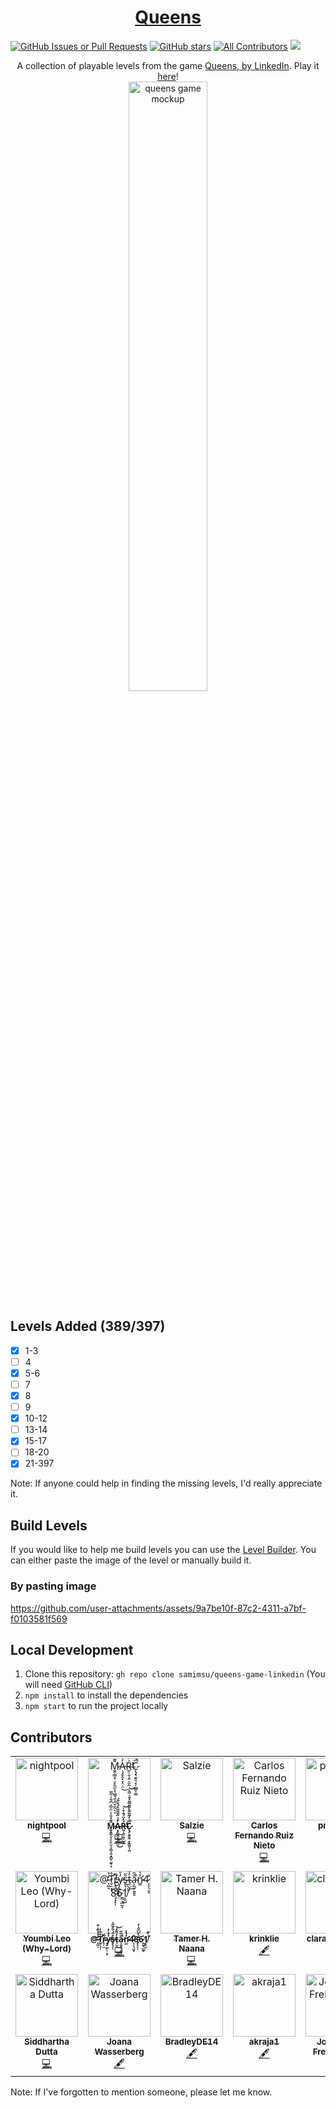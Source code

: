 <div align="center">
  <h1>
    <a href="https://queensgame.vercel.app/">
      Queens
    </a>
  </h1>
</div>

[![GitHub Issues or Pull Requests](https://img.shields.io/github/issues/samimsu/queens-game-linkedin)](https://github.com/samimsu/queens-game-linkedin/issues)
[![GitHub stars](https://img.shields.io/github/stars/samimsu/queens-game-linkedin?style=flat-square&label=github%20stars)](https://github.com/samimsu/queens-game-linkedin/stargazers)
[![All Contributors](https://img.shields.io/github/all-contributors/samimsu/queens-game-linkedin?color=ee8449&style=flat-square)](#contributors)
[![](https://img.shields.io/static/v1?label=Sponsor&message=%E2%9D%A4&logo=GitHub&color=%23fe8e86)](https://www.patreon.com/c/samimsu)

<div align="center">
  <div>
    A collection of playable levels from the game
    <a href="https://www.linkedin.com/showcase/queens-game">
      Queens, by LinkedIn</a
    >. Play it <a href="https://queensgame.vercel.app/"> here</a>!
  </div>
  <img src="https://github.com/user-attachments/assets/6fda1818-21f7-4d65-a288-75c9a4f30f65" width="50%" alt="queens game mockup">
</div>

## Levels Added (389/397)

- [x] 1-3
- [ ] 4
- [x] 5-6
- [ ] 7
- [x] 8
- [ ] 9
- [x] 10-12
- [ ] 13-14
- [x] 15-17
- [ ] 18-20
- [x] 21-397

Note: If anyone could help in finding the missing levels, I'd really appreciate it.

## Build Levels

If you would like to help me build levels you can use the [Level Builder](https://queensgame.vercel.app/level-builder). You can either paste the image of the level or manually build it.

### By pasting image

https://github.com/user-attachments/assets/9a7be10f-87c2-4311-a7bf-f0103581f569

## Local Development

1. Clone this repository: `gh repo clone samimsu/queens-game-linkedin` (You will need [GitHub CLI](https://cli.github.com/))
2. `npm install` to install the dependencies
3. `npm start` to run the project locally

## Contributors

<!-- ALL-CONTRIBUTORS-LIST:START - Do not remove or modify this section -->
<!-- prettier-ignore-start -->
<!-- markdownlint-disable -->
<table>
  <tbody>
    <tr>
      <td align="center" valign="top" width="14.28%"><a href="https://github.com/nightpool"><img src="https://avatars.githubusercontent.com/u/233815?v=4?s=100" width="100px;" alt="nightpool"/><br /><sub><b>nightpool</b></sub></a><br /><a href="#code-nightpool" title="Code">💻</a></td>
      <td align="center" valign="top" width="14.28%"><a href="https://github.com/MARCxGAMBIT"><img src="https://avatars.githubusercontent.com/u/147161757?v=4?s=100" width="100px;" alt="M̷̱̥̳͔̖̠̙͈̫͕͔̳͉̱̣̭̮̠̰̄͊̒̈͛͗̈̇͆͗͆͋̾̋̅ͅͅẠ̴̡̬̭͓̟̠̣̤̓̽͛̋̌̆̆̔́̊̋́͜Ŕ̶͈̹̯̹͈̠̮̰̓̈́̐̊͐̕̕͝C̷̨̡̖̱̭͉̞̗̳͈̩͚̏͛̓̃͂͌̀̆͊̅̃̒̄͐̿̽̚͝"/><br /><sub><b>M̷̱̥̳͔̖̠̙͈̫͕͔̳͉̱̣̭̮̠̰̄͊̒̈͛͗̈̇͆͗͆͋̾̋̅ͅͅẠ̴̡̬̭͓̟̠̣̤̓̽͛̋̌̆̆̔́̊̋́͜Ŕ̶͈̹̯̹͈̠̮̰̓̈́̐̊͐̕̕͝C̷̨̡̖̱̭͉̞̗̳͈̩͚̏͛̓̃͂͌̀̆͊̅̃̒̄͐̿̽̚͝</b></sub></a><br /><a href="#code-MARCxGAMBIT" title="Code">💻</a></td>
      <td align="center" valign="top" width="14.28%"><a href="https://github.com/Salzie"><img src="https://avatars.githubusercontent.com/u/32619234?v=4?s=100" width="100px;" alt="Salzie"/><br /><sub><b>Salzie</b></sub></a><br /><a href="#code-Salzie" title="Code">💻</a></td>
      <td align="center" valign="top" width="14.28%"><a href="https://github.com/monardo12"><img src="https://avatars.githubusercontent.com/u/5551940?v=4?s=100" width="100px;" alt="Carlos Fernando Ruiz Nieto"/><br /><sub><b>Carlos Fernando Ruiz Nieto</b></sub></a><br /><a href="#code-monardo12" title="Code">💻</a></td>
      <td align="center" valign="top" width="14.28%"><a href="https://github.com/preet717"><img src="https://avatars.githubusercontent.com/u/175558786?v=4?s=100" width="100px;" alt="preet717"/><br /><sub><b>preet717</b></sub></a><br /><a href="#code-preet717" title="Code">💻</a></td>
      <td align="center" valign="top" width="14.28%"><a href="https://github.com/odrail"><img src="https://avatars.githubusercontent.com/u/76907155?v=4?s=100" width="100px;" alt="Manu"/><br /><sub><b>Manu</b></sub></a><br /><a href="#code-odrail" title="Code">💻</a></td>
      <td align="center" valign="top" width="14.28%"><a href="https://github.com/Samjason03"><img src="https://avatars.githubusercontent.com/u/61657633?v=4?s=100" width="100px;" alt="Samjason03"/><br /><sub><b>Samjason03</b></sub></a><br /><a href="#code-Samjason03" title="Code">💻</a></td>
    </tr>
    <tr>
      <td align="center" valign="top" width="14.28%"><a href="https://github.com/yll0rd"><img src="https://avatars.githubusercontent.com/u/114886588?v=4?s=100" width="100px;" alt="Youmbi Leo (Why-Lord)"/><br /><sub><b>Youmbi Leo (Why-Lord)</b></sub></a><br /><a href="#code-yll0rd" title="Code">💻</a></td>
      <td align="center" valign="top" width="14.28%"><a href="https://www.infoinnova.es"><img src="https://avatars.githubusercontent.com/u/29180676?v=4?s=100" width="100px;" alt="@̵̩͖͉̒̉̔̂͗̐T̷̛̬̠̘͎̊̅͐͗͘r̴̖͎̫͋y̵̡̪̙͎̝̣̓̊͐̽̕s̶̥̖̦͎̊̈́͋͊̋̇t̵̹̤̓͌̒͜͝ắ̵͕͈̙̠͈̥̑̋̚n̷̛͚̓̔̇4̷̩͎̖̤̥̐8̵̡̟̙̜̒̀̆͆̆̇̓6̷̱͈͎̲̰͔̇1̸̣̥̺̾̀̄͘"/><br /><sub><b>@̵̩͖͉̒̉̔̂͗̐T̷̛̬̠̘͎̊̅͐͗͘r̴̖͎̫͋y̵̡̪̙͎̝̣̓̊͐̽̕s̶̥̖̦͎̊̈́͋͊̋̇t̵̹̤̓͌̒͜͝ắ̵͕͈̙̠͈̥̑̋̚n̷̛͚̓̔̇4̷̩͎̖̤̥̐8̵̡̟̙̜̒̀̆͆̆̇̓6̷̱͈͎̲̰͔̇1̸̣̥̺̾̀̄͘</b></sub></a><br /><a href="#code-Trystan4861" title="Code">💻</a></td>
      <td align="center" valign="top" width="14.28%"><a href="https://www.linkedin.com/in/tamerhn/"><img src="https://avatars.githubusercontent.com/u/10697961?v=4?s=100" width="100px;" alt="Tamer H. Naana"/><br /><sub><b>Tamer H. Naana</b></sub></a><br /><a href="#code-TamerHN" title="Code">💻</a></td>
      <td align="center" valign="top" width="14.28%"><a href="https://github.com/krinklie"><img src="https://avatars.githubusercontent.com/u/136399636?v=4?s=100" width="100px;" alt="krinklie"/><br /><sub><b>krinklie</b></sub></a><br /><a href="#content-krinklie" title="Content">🖋</a></td>
      <td align="center" valign="top" width="14.28%"><a href="https://github.com/claramirandaal"><img src="https://avatars.githubusercontent.com/u/207726891?v=4?s=100" width="100px;" alt="claramirandaal"/><br /><sub><b>claramirandaal</b></sub></a><br /><a href="#translation-claramirandaal" title="Translation">🌍</a></td>
      <td align="center" valign="top" width="14.28%"><a href="https://github.com/lucasfoufou"><img src="https://avatars.githubusercontent.com/u/23100591?v=4?s=100" width="100px;" alt="lucasfoufou"/><br /><sub><b>lucasfoufou</b></sub></a><br /><a href="#translation-lucasfoufou" title="Translation">🌍</a></td>
      <td align="center" valign="top" width="14.28%"><a href="https://github.com/gnr2bernstein"><img src="https://avatars.githubusercontent.com/u/50257551?v=4?s=100" width="100px;" alt="gnr2bernstein"/><br /><sub><b>gnr2bernstein</b></sub></a><br /><a href="#content-gnr2bernstein" title="Content">🖋</a></td>
    </tr>
    <tr>
      <td align="center" valign="top" width="14.28%"><a href="https://github.com/siddydutta"><img src="https://avatars.githubusercontent.com/u/29818092?v=4?s=100" width="100px;" alt="Siddhartha Dutta"/><br /><sub><b>Siddhartha Dutta</b></sub></a><br /><a href="#code-siddydutta" title="Code">💻</a></td>
      <td align="center" valign="top" width="14.28%"><a href="https://github.com/joananana"><img src="https://avatars.githubusercontent.com/u/60950826?v=4?s=100" width="100px;" alt="Joana Wasserberg"/><br /><sub><b>Joana Wasserberg</b></sub></a><br /><a href="#content-joananana" title="Content">🖋</a></td>
      <td align="center" valign="top" width="14.28%"><a href="https://github.com/BradleyDE14"><img src="https://avatars.githubusercontent.com/u/200233588?v=4?s=100" width="100px;" alt="BradleyDE14"/><br /><sub><b>BradleyDE14</b></sub></a><br /><a href="#content-BradleyDE14" title="Content">🖋</a></td>
      <td align="center" valign="top" width="14.28%"><a href="https://github.com/akraja1"><img src="https://avatars.githubusercontent.com/u/214076649?v=4?s=100" width="100px;" alt="akraja1"/><br /><sub><b>akraja1</b></sub></a><br /><a href="#content-akraja1" title="Content">🖋</a></td>
      <td align="center" valign="top" width="14.28%"><a href="http://freischuetz.org"><img src="https://avatars.githubusercontent.com/u/1988585?v=4?s=100" width="100px;" alt="Johannes Freischuetz"/><br /><sub><b>Johannes Freischuetz</b></sub></a><br /><a href="#content-jsfreischuetz" title="Content">🖋</a></td>
      <td align="center" valign="top" width="14.28%"><a href="https://github.com/MooseMoosesMeese"><img src="https://avatars.githubusercontent.com/u/166053846?v=4?s=100" width="100px;" alt="MooseMoosesMeese"/><br /><sub><b>MooseMoosesMeese</b></sub></a><br /><a href="#content-MooseMoosesMeese" title="Content">🖋</a></td>
    </tr>
  </tbody>
</table>

<!-- markdownlint-restore -->
<!-- prettier-ignore-end -->

<!-- ALL-CONTRIBUTORS-LIST:END -->

Note: If I've forgotten to mention someone, please let me know.
